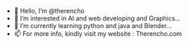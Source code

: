 - 👋 Hello, I’m @therencho
- 👀 I’m interested in AI and web developing and Graphics...
- 🌱 I’m currently learning python and java and Blender...
- 📫 For more info, kindly visit my website : Therencho.com
<!---
therencho/therencho is a ✨ special ✨ repository because its `README.md` (this file) appears on your GitHub profile.
You can click the Preview link to take a look at your changes.
--->
